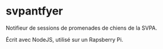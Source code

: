 # svpantfyer
Notifieur de sessions de promenades de chiens de la SVPA.

Écrit avec NodeJS, utilisé sur un Rapsberry Pi.
